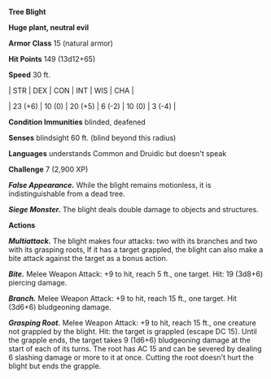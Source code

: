 **Tree Blight**

**Huge plant, neutral evil**

**Armor Class** 15 (natural armor)

**Hit Points** 149 (13d12+65)

**Speed** 30 ft.

|   STR   |   DEX   |   CON   |   INT   |   WIS   |   CHA   |
  
| 23 (+6) | 10 (0) | 20 (+5) | 6 (-2) | 10 (0) | 3 (-4) |

**Condition Immunities** blinded, deafened

**Senses** blindsight 60 ft. (blind beyond this radius)

**Languages** understands Common and Druidic but doesn't speak

**Challenge** 7 (2,900 XP)

***False Appearance.*** While the blight remains motionless, it is indistinguishable from a dead tree.

***Siege Monster.*** The blight deals double damage to objects and structures.

**Actions**

***Multiattack.*** The blight makes four attacks: two with its branches and two with its grasping roots, If it has a target grappled, the blight can also make a bite attack against the target as a bonus action.

***Bite.*** Melee Weapon Attack: +9 to hit, reach 5 ft., one target. Hit: 19 (3d8+6) piercing damage.

***Branch.*** Melee Weapon Attack: +9 to hit, reach 15 ft., one target. Hit (3d6+6) bludgeoning damage.

***Grasping Root.*** Melee Weapon Attack: +9 to hit, reach 15 ft., one creature not grappled by the blight. Hit: the target is grappled (escape DC 15). Until the grapple ends, the target takes 9 (1d6+6) bludgeoning damage at the start of each of its turns. The root has AC 15 and can be severed by dealing 6 slashing damage or more to it at once. Cutting the root doesn't hurt the blight but ends the grapple.

